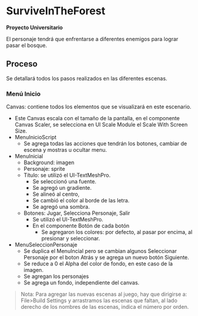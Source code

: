 # SurviveInTheForest

**Proyecto Universitario**

El personaje tendrá que enfrentarse a diferentes enemigos para lograr pasar el bosque.

## Proceso

Se detallará todos los pasos realizados en las diferentes escenas.

### Menú Inicio

Canvas: contiene todos los elementos que se visualizará en este escenario.

- Este Canvas escala con el tamaño de la pantalla, en el componente Canvas Scaler, se selecciona en UI Scale Module el Scale With Screen Size.
- MenuInicioScript
  - Se agrega todas las acciones que tendrán los botones, cambiar de escena y mostras u ocultar menu.
- MenuInicial
  - Background: imagen
  - Personaje: sprite
  - Título: se utilizó el UI-TextMeshPro.
    - Se seleccionó una fuente.
    - Se agregó un gradiente.
    - Se alineó al centro,
    - Se cambió el color al borde de las letra.
    - Se agregó una sombra.
  - Botones: Jugar, Selecciona Personaje, Salir
    - Se utilizó el UI-TextMeshPro.
    - En el componente Botón de cada botón
      - Se agregaron los colores: por defecto, al pasar por encima, al presionar y seleccionar.
- MenuSeleccionPersonaje
  - Se duplica el MenuIncial pero se cambian algunos Seleccionar Personaje por el boton Atrás y se agrega un nuevo botón Siguiente.
  - Se reduce a 0 el Alpha del color de fondo, en este caso de la imagen.
  - Se agregan los personajes
  - Se agrega un fondo, independiente del canvas.

> Nota: Para agregar las nuevas escenas al juego, hay que dirigirse a: File>Build Settings y arrastramos las escenas que faltan, al lado derecho de los nombres de las escenas, indica el número por orden.
